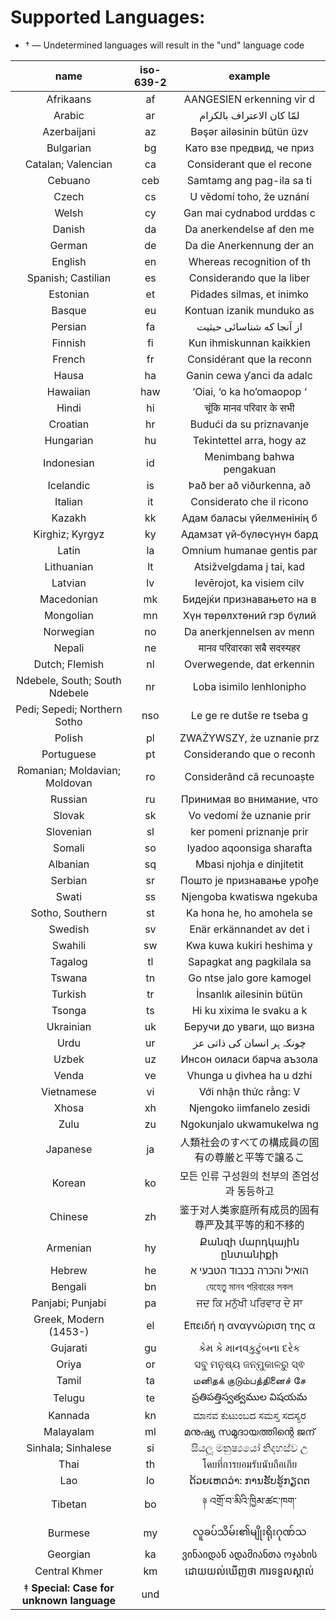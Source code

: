 Supported Languages:
=================

- † — Undetermined languages will result in the "und" language code

| name | iso-639-2 | example |
|:----:|:---------:|:-------:|
| Afrikaans | af | AANGESIEN erkenning vir d |
| Arabic | ar | لمّا كان الاعتراف بالكرام |
| Azerbaijani | az | Bəşər ailəsinin bütün üzv |
| Bulgarian | bg | Като взе предвид, че приз |
| Catalan; Valencian | ca | Considerant que el recone |
| Cebuano | ceb | Samtamg ang pag-ila sa ti |
| Czech | cs | U vědomí toho, že uznání |
| Welsh | cy | Gan mai cydnabod urddas c |
| Danish | da | Da anerkendelse af den me |
| German | de | Da die Anerkennung der an |
| English | en | Whereas recognition of th |
| Spanish; Castilian | es | Considerando que la liber |
| Estonian | et | Pidades silmas, et inimko |
| Basque | eu | Kontuan izanik munduko as |
| Persian | fa | از آنجا که شناسائی حیثیت |
| Finnish | fi | Kun ihmiskunnan kaikkien |
| French | fr | Considérant que la reconn |
| Hausa | ha | Ganin cewa ƴanci da adalc |
| Hawaiian | haw | ‘Oiai, ‘o ka ho’omaopop ‘ |
| Hindi | hi | चूंकि मानव परिवार के सभी |
| Croatian | hr | Budući da su priznavanje |
| Hungarian | hu | Tekintettel arra, hogy az |
| Indonesian | id | Menimbang bahwa pengakuan |
| Icelandic | is | Það ber að viðurkenna, að |
| Italian | it | Considerato che il ricono |
| Kazakh | kk | Адам баласы үйелменінің б |
| Kirghiz; Kyrgyz | ky | Адамзат үй‐бүлөсүнүн бард |
| Latin | la | Omnium humanae gentis par |
| Lithuanian | lt | Atsižvelgdama į tai, kad |
| Latvian | lv | Ievērojot, ka visiem cilv |
| Macedonian | mk | Бидејќи признавањето на в |
| Mongolian | mn | Хүн төрөлхтөний гэр бүлий |
| Norwegian | no | Da anerkjennelsen av menn |
| Nepali | ne | मानव परिवारका सबै सदस्यहर |
| Dutch; Flemish | nl | Overwegende, dat erkennin |
| Ndebele, South; South Ndebele | nr | Loba isimilo lenhlonipho |
| Pedi; Sepedi; Northern Sotho | nso | Le ge re dutše re tseba g |
| Polish | pl | ZWAŻYWSZY, że uznanie prz |
| Portuguese | pt | Considerando que o reconh |
| Romanian; Moldavian; Moldovan | ro | Considerând că recunoaște |
| Russian | ru | Принимая во внимание, что |
| Slovak | sk | Vo vedomí že uznanie prir |
| Slovenian | sl | ker pomeni priznanje prir |
| Somali | so | Iyadoo aqoonsiga sharafta |
| Albanian | sq | Mbasi njohja e dinjitetit |
| Serbian | sr | Пошто је признавање урође |
| Swati | ss | Njengoba kwatiswa ngekuba |
| Sotho, Southern | st | Ka hona he, ho amohela se |
| Swedish | sv | Enär erkännandet av det i |
| Swahili | sw | Kwa kuwa kukiri heshima y |
| Tagalog | tl | Sapagkat ang pagkilala sa |
| Tswana | tn | Go ntse jalo gore kamogel |
| Turkish | tr | İnsanlık ailesinin bütün |
| Tsonga | ts | Hi ku xixima le svaku a k |
| Ukrainian | uk | Беручи до уваги, що визна |
| Urdu | ur | چونکہ ہر انسان کی ذاتی عز |
| Uzbek | uz | Инсон оиласи барча аъзола |
| Venda | ve | Vhunga u ḓivhea ha u dzhi |
| Vietnamese | vi | Với nhận thức rằng: V |
| Xhosa | xh | Njengoko iimfanelo zesidi |
| Zulu | zu | Ngokunjalo ukwamukelwa ng |
| Japanese | ja | 人類社会のすべての構成員の固有の尊厳と平等で譲るこ |
| Korean | ko | 모든 인류 구성원의 천부의 존엄성과 동등하고 |
| Chinese | zh | 鉴于对人类家庭所有成员的固有尊严及其平等的和不移的 |
| Armenian | hy | Քանզի մարդկային ընտանիքի |
| Hebrew | he | הואיל והכרה בכבוד הטבעי א |
| Bengali | bn | যেহেতু মানব পরিবারের সকল |
| Panjabi; Punjabi | pa | ਜਦ ਕਿ ਮਨੁੱਖੀ ਪਰਿਵਾਰ ਦੇ ਸਾ |
| Greek, Modern (1453-) | el | Επειδή η αναγνώριση της α |
| Gujarati | gu | કેમ કે માનવકુટુંબના દરેક |
| Oriya | or | ସବୁ ମନୁଷ୍ୟ ଜନ୍ମୁକାଳରୁ ସ୍ଵ |
| Tamil | ta | மனிதக் குடும்பத்தினைச் சே |
| Telugu | te | ప్రతిపత్తిస్వత్వముల విషయమ |
| Kannada | kn | ಮಾನವ ಕುಟುಂಬದ ಸಮಸ್ತ ಸದಸ್ಯರ |
| Malayalam | ml | മനുഷ്യ സമുദായത്തിന്റെ ജന് |
| Sinhala; Sinhalese | si | සියලූ මනුෂ්‍යයෝ නිදහස්ව උ |
| Thai | th | โดยที่การยอมรับนับถือเกีย |
| Lao | lo | ດ້ວຍເຫດວ່າ: ການຮັບຮູ້ກຽດຕ |
| Tibetan | bo | ༈ འགྲོ་བ་མིའི་ཁྱིམ་ཚང་ཁག་ |
| Burmese | my | လူခပ်သိမ်း၏မျိုးရိုးဂုဏ်သ |
| Georgian | ka | ვინაიდან ადამიანთა ოჯახის |
| Central Khmer | km | ដោយយល់ឃើញថា ការទទួលស្គាល់ |
| ‡ **Special: Case for unknown language** | und |  |
